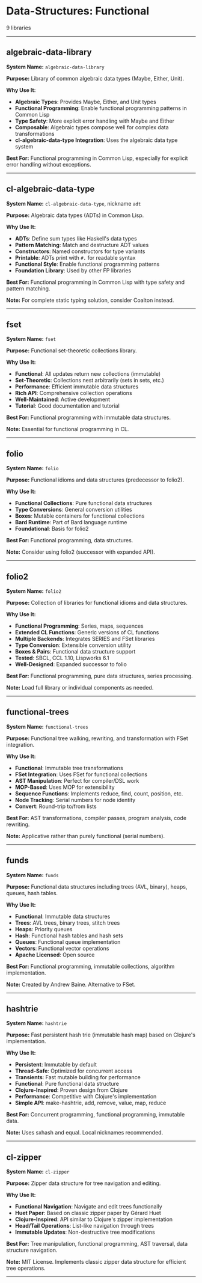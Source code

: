 # Data-Structures: Functional

9 libraries

---

## algebraic-data-library

**System Name:** `algebraic-data-library`

**Purpose:** Library of common algebraic data types (Maybe, Either, Unit).

**Why Use It:**
- **Algebraic Types**: Provides Maybe, Either, and Unit types
- **Functional Programming**: Enable functional programming patterns in Common Lisp
- **Type Safety**: More explicit error handling with Maybe and Either
- **Composable**: Algebraic types compose well for complex data transformations
- **cl-algebraic-data-type Integration**: Uses the algebraic data type system

**Best For:** Functional programming in Common Lisp, especially for explicit error handling without exceptions.

---


## cl-algebraic-data-type

**System Name:** `cl-algebraic-data-type`, nickname `adt`

**Purpose:** Algebraic data types (ADTs) in Common Lisp.

**Why Use It:**
- **ADTs**: Define sum types like Haskell's data types
- **Pattern Matching**: Match and destructure ADT values
- **Constructors**: Named constructors for type variants
- **Printable**: ADTs print with `#.` for readable syntax
- **Functional Style**: Enable functional programming patterns
- **Foundation Library**: Used by other FP libraries

**Best For:** Functional programming in Common Lisp with type safety and pattern matching.

**Note:** For complete static typing solution, consider Coalton instead.

---


## fset

**System Name:** `fset`

**Purpose:** Functional set-theoretic collections library.

**Why Use It:**
- **Functional**: All updates return new collections (immutable)
- **Set-Theoretic**: Collections nest arbitrarily (sets in sets, etc.)
- **Performance**: Efficient immutable data structures
- **Rich API**: Comprehensive collection operations
- **Well-Maintained**: Active development
- **Tutorial**: Good documentation and tutorial

**Best For:** Functional programming with immutable data structures.

**Note:** Essential for functional programming in CL.

---


## folio

**System Name:** `folio`

**Purpose:** Functional idioms and data structures (predecessor to folio2).

**Why Use It:**
- **Functional Collections**: Pure functional data structures
- **Type Conversions**: General conversion utilities
- **Boxes**: Mutable containers for functional collections
- **Bard Runtime**: Part of Bard language runtime
- **Foundational**: Basis for folio2

**Best For:** Functional programming, data structures.

**Note:** Consider using folio2 (successor with expanded API).

---


## folio2

**System Name:** `folio2`

**Purpose:** Collection of libraries for functional idioms and data structures.

**Why Use It:**
- **Functional Programming**: Series, maps, sequences
- **Extended CL Functions**: Generic versions of CL functions
- **Multiple Backends**: Integrates SERIES and FSet libraries
- **Type Conversion**: Extensible conversion utility
- **Boxes & Pairs**: Functional data structure support
- **Tested**: SBCL, CCL 1.10, Lispworks 6.1
- **Well-Designed**: Expanded successor to folio

**Best For:** Functional programming, pure data structures, series processing.

**Note:** Load full library or individual components as needed.

---



## functional-trees

**System Name:** `functional-trees`

**Purpose:** Functional tree walking, rewriting, and transformation with FSet integration.

**Why Use It:**
- **Functional**: Immutable tree transformations
- **FSet Integration**: Uses FSet for functional collections
- **AST Manipulation**: Perfect for compiler/DSL work
- **MOP-Based**: Uses MOP for extensibility
- **Sequence Functions**: Implements reduce, find, count, position, etc.
- **Node Tracking**: Serial numbers for node identity
- **Convert**: Round-trip to/from lists

**Best For:** AST transformations, compiler passes, program analysis, code rewriting.

**Note:** Applicative rather than purely functional (serial numbers).

---


## funds

**System Name:** `funds`

**Purpose:** Functional data structures including trees (AVL, binary), heaps, queues, hash tables.

**Why Use It:**
- **Functional**: Immutable data structures
- **Trees**: AVL trees, binary trees, stitch trees
- **Heaps**: Priority queues
- **Hash**: Functional hash tables and hash sets
- **Queues**: Functional queue implementation
- **Vectors**: Functional vector operations
- **Apache Licensed**: Open source

**Best For:** Functional programming, immutable collections, algorithm implementation.

**Note:** Created by Andrew Baine. Alternative to FSet.

---


## hashtrie

**System Name:** `hashtrie`

**Purpose:** Fast persistent hash trie (immutable hash map) based on Clojure's implementation.

**Why Use It:**
- **Persistent**: Immutable by default
- **Thread-Safe**: Optimized for concurrent access
- **Transients**: Fast mutable building for performance
- **Functional**: Pure functional data structure
- **Clojure-Inspired**: Proven design from Clojure
- **Performance**: Competitive with Clojure's implementation
- **Simple API**: make-hashtrie, add, remove, value, map, reduce

**Best For:** Concurrent programming, functional programming, immutable data.

**Note:** Uses sxhash and equal. Local nicknames recommended.

---


## cl-zipper

**System Name:** `cl-zipper`

**Purpose:** Zipper data structure for tree navigation and editing.

**Why Use It:**
- **Functional Navigation**: Navigate and edit trees functionally
- **Huet Paper**: Based on classic zipper paper by Gérard Huet
- **Clojure-Inspired**: API similar to Clojure's zipper implementation
- **Head/Tail Operations**: List-like navigation through trees
- **Immutable Updates**: Non-destructive tree modifications

**Best For:** Tree manipulation, functional programming, AST traversal, data structure navigation.

**Note:** MIT License. Implements classic zipper data structure for efficient tree operations.

---


